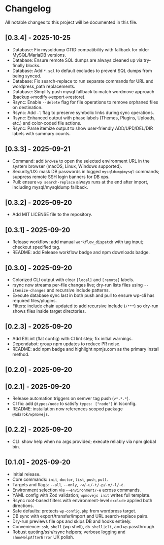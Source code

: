 # Changelog

All notable changes to this project will be documented in this file.

## [0.3.4] - 2025-10-25
- Database: Fix mysqldump GTID compatibility with fallback for older MySQL/MariaDB versions.
- Database: Ensure remote SQL dumps are always cleaned up via try-finally blocks.
- Database: Add `*.sql` to default excludes to prevent SQL dumps from being synced.
- Database: Fix search-replace to run separate commands for URL and wordpress_path replacements.
- Database: Simplify push mysql fallback to match wordmove approach (backup→modify→export→restore).
- Rsync: Enable `--delete` flag for file operations to remove orphaned files on destination.
- Rsync: Add `-l` flag to preserve symbolic links during sync operations.
- Rsync: Enhanced output with phase labels (Themes, Plugins, Uploads, etc.) and color-coded file actions.
- Rsync: Parse itemize output to show user-friendly ADD/UPD/DEL/DIR labels with summary counts.

## [0.3.3] - 2025-09-21
- Command: add `browse` to open the selected environment URL in the system browser (macOS, Linux, Windows supported).
- Security/UX: mask DB passwords in logged `mysqldump`/`mysql` commands; suppress remote SSH login banners for DB ops.
- Pull: ensure `wp search-replace` always runs at the end after import, including mysql/mysqldump fallback.

## [0.3.2] - 2025-09-20
- Add MIT LICENSE file to the repository.

## [0.3.1] - 2025-09-20
- Release workflow: add manual `workflow_dispatch` with tag input; checkout specified tag.
- README: add Release workflow badge and npm downloads badge.

## [0.3.0] - 2025-09-20
- Colorized CLI output with clear `[local]` and `[remote]` labels.
- rsync now streams per-file changes live; dry-run lists files using `--itemize-changes` and recursive include patterns.
- Execute database sync last in both push and pull to ensure wp-cli has required files/plugins.
- Filters: include chain updated to add recursive include (`/***`) so dry-run shows files inside target directories.

## [0.2.3] - 2025-09-20
- Add ESLint (flat config) with CI lint step; fix initial warnings.
- Dependabot: group npm updates to reduce PR noise.
- README: add npm badge and highlight npmjs.com as the primary install method.

## [0.2.0] - 2025-09-20
## [0.2.1] - 2025-09-20
- Release automation triggers on semver tag push (`v*.*.*`).
- CI fix: add `@types/node` to satisfy `types: ["node"]` in tsconfig.
- README: installation now references scoped package `@adarok/wpmovejs`.

## [0.2.2] - 2025-09-20
- CLI: show help when no args provided; execute reliably via npm global bin.


## [0.1.0] - 2025-09-20
- Initial release.
- Core commands: `init`, `doctor`, `list`, `push`, `pull`.
- Targets and flags: `--all`, `--only`, `-w/-u/-t/-p/-m/-l/-d`.
- Environment selection via `--environment/-e` across commands.
- YAML config with Zod validation; `wpmovejs init` writes full template.
- Rsync root-based filters with environment-level `exclude` applied both directions.
- Safe defaults: protects `wp-config.php` from wordpress target.
- DB sync with export/transfer/import and URL search-replace pairs.
- Dry-run previews file ops and skips DB and hooks entirely.
- Convenience: `ssh`, `shell` (wp shell), `db shell|cli`, and `wp` passthrough.
- Robust quoting/ssh/rsync helpers; verbose logging and `showHelpAfterError` UX polish.
